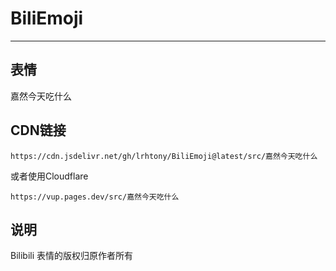 # BiliEmoji
---
## 表情
嘉然今天吃什么
## CDN链接
```
https://cdn.jsdelivr.net/gh/lrhtony/BiliEmoji@latest/src/嘉然今天吃什么
```
或者使用Cloudflare
```
https://vup.pages.dev/src/嘉然今天吃什么
```
## 说明
Bilibili 表情的版权归原作者所有

